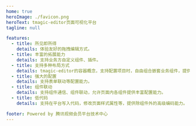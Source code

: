 ```yaml
---
home: true
heroImage: ./favicon.png
heroText: tmagic-editor页面可视化平台
tagline: null

features:
  - title: 所见即所得
    details: 体验友好的拖拽编辑方式。
  - title: 丰富的拓展能力
    details: 支持业务方自定义组件、插件。
  - title: 支持多种布局方式
    details: tmagic-editor的容器概念，支持配置项目时，自由组合嵌套业务组件，提供超强的组件布局方式。
  - title: 强大的配置
    details: 支持表单联动等配置能力。
  - title: 组件联动
    details: 支持组件通信、组件联动，允许页面内各组件提供丰富配置能力。
  - title: 低代码
    details: 支持在平台写入代码，修改页面样式属性等，提供除组件外的高级编码能力。

footer: Powered by 腾讯视频会员平台技术中心
---
```

